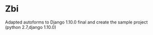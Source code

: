 # Zbi
Adapted autoforms to Django 1.10.0 final and create the sample project (python 2.7,django 1.10.0)
